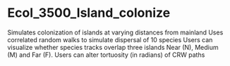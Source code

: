 # Ecol_3500_Island_colonize
Simulates colonization of islands at varying distances from mainland
Uses correlated random walks to simulate dispersal of 10 species
Users can visualize whether species tracks overlap three islands
Near (N), Medium (M) and Far (F). Users can alter tortuosity (in radians)
of CRW paths
